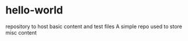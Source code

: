 # hello-world
repository to host basic content and test files
A simple repo used to store misc content
